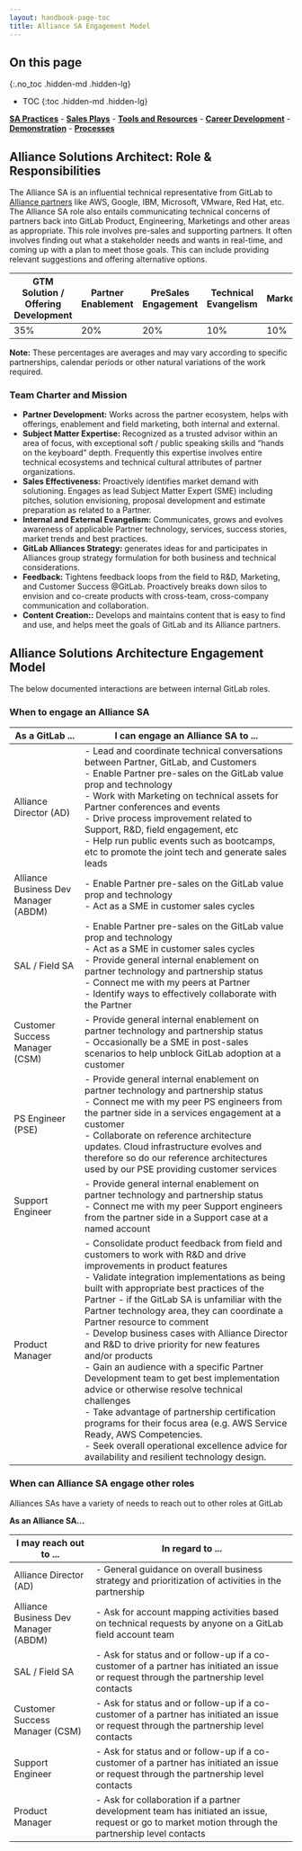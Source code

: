 ```yaml
---
layout: handbook-page-toc
title: Alliance SA Engagement Model
---
```

## On this page
{:.no_toc .hidden-md .hidden-lg}

- TOC
{:toc .hidden-md .hidden-lg}

[**SA Practices**](/handbook/customer-success/solutions-architects/sa-practices/) - [**Sales Plays**](/handbook/customer-success/solutions-architects/sales-plays/) - [**Tools and Resources**](/handbook/customer-success/solutions-architects/tools-and-resources/) - [**Career Development**](/handbook/customer-success/solutions-architects/career-development/) - [**Demonstration**](/handbook/customer-success/solutions-architects/demonstrations/) - [**Processes**](/handbook/customer-success/solutions-architects/processes/)

## Alliance Solutions Architect: Role & Responsibilities

The Alliance SA is an influential technical representative from GitLab to [Alliance partners](https://about.gitlab.com/partners/technology-partners/) like AWS, Google, IBM, Microsoft, VMware, Red Hat, etc. The Alliance SA role also entails communicating technical concerns of partners back into GitLab Product, Engineering, Marketings and other areas as appropriate. This role involves pre-sales and supporting partners. It often involves finding out what a stakeholder needs and wants in real-time, and coming up with a plan to meet those goals. This can include providing relevant suggestions and offering alternative options.


| GTM Solution / Offering Development | Partner Enablement | PreSales Engagement | Technical Evangelism | Marketing | Community Contribution |
| -------------- | ------- | --------- | ---- | ------ | ------ |
| 35% | 20% | 20% | 10% | 10% | 5% |

**Note:**
These percentages are averages and may vary according to specific partnerships, calendar periods or other natural variations of the work required.

### Team Charter and Mission
 - **Partner Development:** Works across the partner ecosystem, helps with offerings, enablement and field marketing, both internal and external.
 - **Subject Matter Expertise:** Recognized as a trusted advisor within an area of focus, with exceptional soft / public speaking skills and “hands on the keyboard” depth. Frequently this expertise involves entire technical ecosystems and technical cultural attributes of partner organizations.
 - **Sales Effectiveness:** Proactively identifies market demand with solutioning. Engages as lead Subject Matter Expert (SME) including pitches, solution envisioning, proposal development and estimate preparation as related to a Partner.
 - **Internal and External Evangelism:** Communicates, grows and evolves awareness of applicable Partner technology, services, success stories, market trends and best practices.
  - **GitLab Alliances Strategy:** generates ideas for and participates in Alliances group strategy formulation for both business and technical considerations.
 - **Feedback:** Tightens feedback loops from the field to R&D, Marketing, and Customer Success @GitLab. Proactively breaks down silos to envision and co-create products with cross-team, cross-company communication and collaboration.
  - **Content Creation::** Develops and maintains content that is easy to find and use, and helps meet the goals of GitLab and its Alliance partners.

## Alliance Solutions Architecture Engagement Model

The below documented interactions are between internal GitLab roles.

### When to engage an Alliance SA

| As a GitLab ... | I can engage an Alliance SA to ... |
| -------------- | ------- |
| Alliance Director (AD) | \- Lead and coordinate technical conversations between Partner, GitLab, and Customers <Br> \- Enable Partner pre-sales on the GitLab value prop and technology <Br> \- Work with Marketing on technical assets for Partner conferences and events <Br> \- Drive process improvement related to Support, R&D, field engagement, etc <Br> \- Help run public events such as bootcamps, etc to promote the joint tech and generate sales leads |
| Alliance Business Dev Manager (ABDM) | \- Enable Partner pre-sales on the GitLab value prop and technology <Br> \- Act as a SME in customer sales cycles|
| SAL / Field SA |  \- Enable Partner pre-sales on the GitLab value prop and technology <Br> \- Act as a SME in customer sales cycles <Br> \- Provide general internal enablement on partner technology and partnership status <Br> \- Connect me with my peers at Partner <Br> \- Identify ways to effectively collaborate with the Partner |
| Customer Success Manager (CSM) |  \- Provide general internal enablement on partner technology and partnership status <Br> \- Occasionally be a SME in post-sales scenarios to help unblock GitLab adoption at a customer  |
| PS Engineer (PSE) |  \- Provide general internal enablement on partner technology and partnership status <Br> \- Connect me with my peer PS engineers from the partner side in a services engagement at a customer <Br> \- Collaborate on reference architecture updates. Cloud infrastructure evolves and therefore so do our reference architectures used by our PSE providing customer services |
| Support Engineer |   \- Provide general internal enablement on partner technology and partnership status <Br> \- Connect me with my peer Support engineers from the partner side in a Support case at a named account |
| Product Manager |  \- Consolidate product feedback from field and customers to work with R&D and drive improvements in product features <Br> \- Validate integration implementations as being built with appropriate best practices of the Partner - if the GitLab SA is unfamiliar with the Partner technology area, they can coordinate a Partner resource to comment <Br> \- Develop business cases with Alliance Director and R&D to drive priority for new features and/or products <Br> \- Gain an audience with a specific Partner Development team to get best implementation advice or otherwise resolve technical challenges <Br> \- Take advantage of partnership certification programs for their focus area (e.g. AWS Service Ready, AWS Competencies. <Br> \- Seek overall operational excellence advice for availability and resilient technology design. |


### When can Alliance SA engage other roles
Alliances SAs have a variety of needs to reach out to other roles at GitLab

**As an Alliance SA...**

| I may reach out to ... | In regard to ... |
| -------------- | ------- |
| Alliance Director (AD) | - General guidance on overall business strategy and prioritization of activities in the partnership |
| Alliance Business Dev Manager (ABDM) | - Ask for account mapping activities based on technical requests by anyone on a GitLab field account team |
| SAL / Field SA | - Ask for status and or follow-up if a co-customer of a partner has initiated an issue or request through the partnership level contacts |
| Customer Success Manager (CSM) | - Ask for status and or follow-up if a co-customer of a partner has initiated an issue or request through the partnership level contacts |
| Support Engineer | - Ask for status and or follow-up if a co-customer of a partner has initiated an issue or request through the partnership level contacts |
| Product Manager | - Ask for collaboration if a partner development team has initiated an issue, request or go to market motion through the partnership level contacts |

